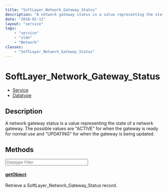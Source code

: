 ```yaml
---
title: "SoftLayer_Network_Gateway_Status"
description: "A network gateway status is a value representing the state of a network gateway. The possible values are 'ACTIVE' for wh... "
date: "2018-02-12"
layout: "service"
tags:
    - "service"
    - "sldn"
    - "Network"
classes:
    - "SoftLayer_Network_Gateway_Status"
---
```

# SoftLayer_Network_Gateway_Status
<div id='service-datatype'>
    <ul id='sldn-reference-tabs'>
    <li id='service'> <a href='/reference/services/SoftLayer_Network_Gateway_Status' >Service</a></li>    <li id='datatype'> <a href='/reference/datatypes/SoftLayer_Network_Gateway_Status' >Datatype</a></li>
    </ul>
</div>

## Description
A network gateway status is a value representing the state of a network gateway. The possible values are "ACTIVE" for when the gateway is ready for normal use and "UPDATING" for when the gateway is being updated. 



        
<div id="properties" class="content service-content">

## Methods

<div class="view-filters">
    <div class="clearfix">
        <div class="search-input-box">
            <input placeholder="Datatype Filter" onkeyup="titleSearch(inputId='edit-combine', divId='method-div', elementClass='method-row')" 
                type="text" id="edit-combine" value="" size="30" maxlength="128" class="form-text">
        </div>
    </div>
</div>

#### [getObject](/reference/services/SoftLayer_Network_Gateway_Status/getObject)
Retrieve a SoftLayer_Network_Gateway_Status record.

</div>

